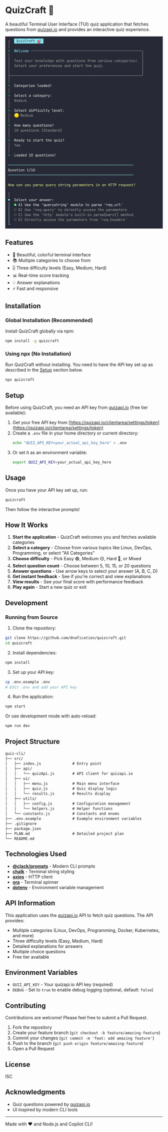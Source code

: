 # QuizCraft 🎯

A beautiful Terminal User Interface (TUI) quiz application that fetches questions from [quizapi.io](https://quizapi.io) and provides an interactive quiz experience.

![screenshot of the application](image.png)

## Features

- 🎨 Beautiful, colorful terminal interface
- 📚 Multiple categories to choose from
- 🎚️ Three difficulty levels (Easy, Medium, Hard)
- 📊 Real-time score tracking
- 💡 Answer explanations
- ⚡ Fast and responsive

## Installation

### Global Installation (Recommended)

Install QuizCraft globally via npm:

```bash
npm install -g quizcraft
```

### Using npx (No Installation)

Run QuizCraft without installing. You need to have the API key set up as described in the [Setup](#setup) section below.

```bash
npx quizcraft
```

## Setup

Before using QuizCraft, you need an API key from [quizapi.io](https://quizapi.io) (free tier available):

1. Get your free API key from [https://quizapi.io/clientarea/settings/token](https://quizapi.io/clientarea/settings/token)
2. Create a `.env` file in your home directory or current directory:
   ```bash
   echo "QUIZ_API_KEY=your_actual_api_key_here" > .env
   ```
3. Or set it as an environment variable:
   ```bash
   export QUIZ_API_KEY=your_actual_api_key_here
   ```

## Usage

Once you have your API key set up, run:

```bash
quizcraft
```

Then follow the interactive prompts!

## How It Works

1. **Start the application** - QuizCraft welcomes you and fetches available categories
2. **Select a category** - Choose from various topics like Linux, DevOps, Programming, or select "All Categories"
3. **Choose difficulty** - Pick Easy 🟢, Medium 🟡, Hard 🔴, or Mixed
4. **Select question count** - Choose between 5, 10, 15, or 20 questions
5. **Answer questions** - Use arrow keys to select your answer (A, B, C, D)
6. **Get instant feedback** - See if you're correct and view explanations
7. **View results** - See your final score with performance feedback
8. **Play again** - Start a new quiz or exit

## Development

### Running from Source

1. Clone the repository:
```bash
git clone https://github.com/dnafication/quizcraft.git
cd quizcraft
```

2. Install dependencies:
```bash
npm install
```

3. Set up your API key:
```bash
cp .env.example .env
# Edit .env and add your API key
```

4. Run the application:
```bash
npm start
```

Or use development mode with auto-reload:
```bash
npm run dev
```

## Project Structure

```
quiz-cli/
├── src/
│   ├── index.js              # Entry point
│   ├── api/
│   │   └── quizApi.js        # API client for quizapi.io
│   ├── ui/
│   │   ├── menu.js           # Main menu interface
│   │   ├── quiz.js           # Quiz display logic
│   │   └── results.js        # Results display
│   ├── utils/
│   │   ├── config.js         # Configuration management
│   │   └── helpers.js        # Helper functions
│   └── constants.js          # Constants and enums
├── .env.example              # Example environment variables
├── .gitignore
├── package.json
├── PLAN.md                   # Detailed project plan
└── README.md
```

## Technologies Used

- **[@clack/prompts](https://github.com/natemoo-re/clack)** - Modern CLI prompts
- **[chalk](https://github.com/chalk/chalk)** - Terminal string styling
- **[axios](https://axios-http.com/)** - HTTP client
- **[ora](https://github.com/sindresorhus/ora)** - Terminal spinner
- **[dotenv](https://github.com/motdotla/dotenv)** - Environment variable management

## API Information

This application uses the [quizapi.io](https://quizapi.io) API to fetch quiz questions. The API provides:

- Multiple categories (Linux, DevOps, Programming, Docker, Kubernetes, and more)
- Three difficulty levels (Easy, Medium, Hard)
- Detailed explanations for answers
- Multiple choice questions
- Free tier available

## Environment Variables

- `QUIZ_API_KEY` - Your quizapi.io API key (required)
- `DEBUG` - Set to `true` to enable debug logging (optional, default: `false`)

## Contributing

Contributions are welcome! Please feel free to submit a Pull Request.

1. Fork the repository
2. Create your feature branch (`git checkout -b feature/amazing-feature`)
3. Commit your changes (`git commit -m 'feat: add amazing feature'`)
4. Push to the branch (`git push origin feature/amazing-feature`)
5. Open a Pull Request

## License

ISC

## Acknowledgments

- Quiz questions powered by [quizapi.io](https://quizapi.io)
- UI inspired by modern CLI tools

---

Made with ❤️ and Node.js and Copilot CLI!
